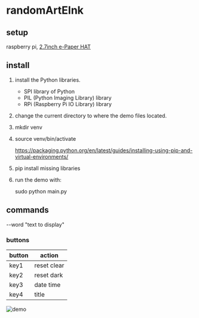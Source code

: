 # randomArtEInk
## setup
raspberry pi, [2.7inch e-Paper HAT](https://www.waveshare.com/2.7inch-e-paper-hat.htm)

## install
1. install the Python libraries. 
    - SPI library of Python
    - PIL (Python Imaging Library) library
    - RPi (Raspberry Pi IO Library) library
2. change the current directory to where the demo files located. 
3. mkdir venv 
4. source venv/bin/activate

    https://packaging.python.org/en/latest/guides/installing-using-pip-and-virtual-environments/

5. pip install missing libraries 
6. run the demo with:

    sudo python main.py

## commands
--word "text to display"

###  buttons
|button|action|
| -- | -- |
|key1 |reset clear|
|key2 |reset dark|
|key3 |date time|
|key4 |title|


![demo](https://github.com/onetimepassword/randomArtEInk/blob/7470d5d403c46f148ab6ca9b65f51626fc925719/IMG_1442.png)
